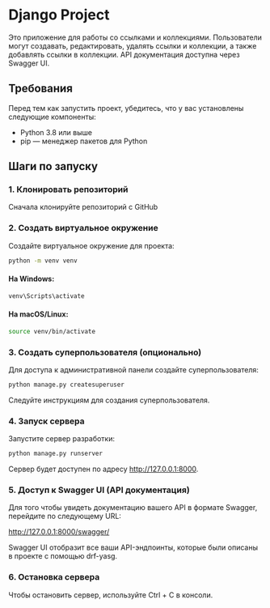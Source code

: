# Django Project

Это приложение для работы со ссылками и коллекциями. Пользователи могут создавать, редактировать, удалять ссылки и коллекции, а также добавлять ссылки в коллекции. API документация доступна через Swagger UI.

## Требования

Перед тем как запустить проект, убедитесь, что у вас установлены следующие компоненты:

- Python 3.8 или выше
- pip — менеджер пакетов для Python

## Шаги по запуску

### 1. Клонировать репозиторий

Сначала клонируйте репозиторий с GitHub

### 2. Создать виртуальное окружение
Создайте виртуальное окружение для проекта:

```bash
python -m venv venv
```
#### На Windows:

```bash
venv\Scripts\activate
```
#### На macOS/Linux:

```bash
source venv/bin/activate
```

### 3. Создать суперпользователя (опционально)
Для доступа к административной панели создайте суперпользователя:

```bash
python manage.py createsuperuser
```
Следуйте инструкциям для создания суперпользователя.

### 4. Запуск сервера
Запустите сервер разработки:

```bash
python manage.py runserver
```
Сервер будет доступен по адресу http://127.0.0.1:8000.

### 5. Доступ к Swagger UI (API документация)
Для того чтобы увидеть документацию вашего API в формате Swagger, перейдите по следующему URL:

http://127.0.0.1:8000/swagger/

Swagger UI отобразит все ваши API-эндпоинты, которые были описаны в проекте с помощью drf-yasg.

### 6. Остановка сервера
Чтобы остановить сервер, используйте Ctrl + C в консоли.

